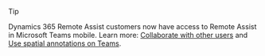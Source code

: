 > [!TIP]
> Dynamics 365 Remote Assist customers now have access to Remote Assist in Microsoft Teams mobile. Learn more: [Collaborate with other users](../remote-assist/teams-mobile-all.md) and [Use spatial annotations on Teams](../remote-assist/teams-mobile-annotate.md). 
